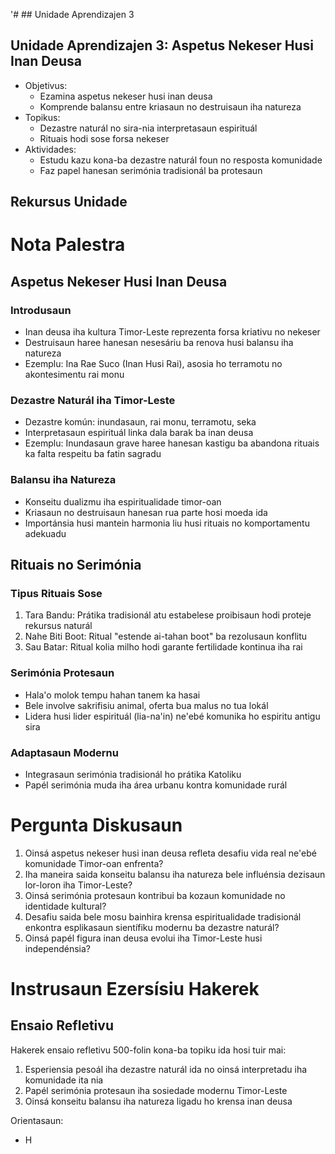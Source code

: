 '# ## Unidade Aprendizajen 3

## Unidade Aprendizajen 3: Aspetus Nekeser Husi Inan Deusa
- Objetivus:
  * Ezamina aspetus nekeser husi inan deusa
  * Komprende balansu entre kriasaun no destruisaun iha natureza
- Topikus:
  * Dezastre naturál no sira-nia interpretasaun espirituál
  * Rituais hodi sose forsa nekeser
- Aktividades:
  * Estudu kazu kona-ba dezastre naturál foun no resposta komunidade
  * Faz papel hanesan serimónia tradisionál ba protesaun

## Rekursus Unidade

# Nota Palestra

## Aspetus Nekeser Husi Inan Deusa

### Introdusaun
- Inan deusa iha kultura Timor-Leste reprezenta forsa kriativu no nekeser
- Destruisaun haree hanesan nesesáriu ba renova husi balansu iha natureza
- Ezemplu: Ina Rae Suco (Inan Husi Rai), asosia ho terramotu no akontesimentu rai monu

### Dezastre Naturál iha Timor-Leste
- Dezastre komún: inundasaun, rai monu, terramotu, seka
- Interpretasaun espirituál linka dala barak ba inan deusa
- Ezemplu: Inundasaun grave haree hanesan kastigu ba abandona rituais ka falta respeitu ba fatin sagradu

### Balansu iha Natureza
- Konseitu dualizmu iha espiritualidade timor-oan
- Kriasaun no destruisaun hanesan rua parte hosi moeda ida
- Importánsia husi mantein harmonia liu husi rituais no komportamentu adekuadu

## Rituais no Serimónia

### Tipus Rituais Sose
1. Tara Bandu: Prátika tradisionál atu estabelese proibisaun hodi proteje rekursus naturál
2. Nahe Biti Boot: Ritual "estende ai-tahan boot" ba rezolusaun konflitu
3. Sau Batar: Ritual kolia milho hodi garante fertilidade kontinua iha rai

### Serimónia Protesaun
- Hala'o molok tempu hahan tanem ka hasai
- Bele involve sakrifisiu animal, oferta bua malus no tua lokál
- Lidera husi lider espirituál (lia-na'in) ne'ebé komunika ho espiritu antigu sira

### Adaptasaun Modernu
- Integrasaun serimónia tradisionál ho prátika Katoliku
- Papél serimónia muda iha área urbanu kontra komunidade rurál

# Pergunta Diskusaun

1. Oinsá aspetus nekeser husi inan deusa refleta desafiu vida real ne'ebé komunidade Timor-oan enfrenta?
2. Iha maneira saida konseitu balansu iha natureza bele influénsia dezisaun lor-loron iha Timor-Leste?
3. Oinsá serimónia protesaun kontribui ba kozaun komunidade no identidade kultural?
4. Desafiu saida bele mosu bainhira krensa espiritualidade tradisionál enkontra esplikasaun sientífiku modernu ba dezastre naturál?
5. Oinsá papél figura inan deusa evolui iha Timor-Leste husi independénsia?

# Instrusaun Ezersísiu Hakerek

## Ensaio Refletivu
Hakerek ensaio refletivu 500-folin kona-ba topiku ida hosi tuir mai:
1. Esperiensia pesoál iha dezastre naturál ida no oinsá interpretadu iha komunidade ita nia
2. Papél serimónia protesaun iha sosiedade modernu Timor-Leste
3. Oinsá konseitu balansu iha natureza ligadu ho krensa inan deusa

Orientasaun:
- H